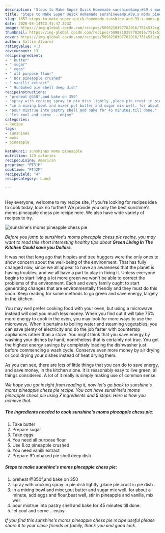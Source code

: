 ```yaml
---
description: "Steps to Make Super Quick Homemade sunshine&amp;#39;s moms pineapple chess pie"
title: "Steps to Make Super Quick Homemade sunshine&amp;#39;s moms pineapple chess pie"
slug: 1657-steps-to-make-super-quick-homemade-sunshine-and-39-s-moms-pineapple-chess-pie
date: 2020-08-14T23:45:47.323Z
image: https://img-global.cpcdn.com/recipes/5098210397782016/751x532cq70/sunshines-moms-pineapple-chess-pie-recipe-main-photo.jpg
thumbnail: https://img-global.cpcdn.com/recipes/5098210397782016/751x532cq70/sunshines-moms-pineapple-chess-pie-recipe-main-photo.jpg
cover: https://img-global.cpcdn.com/recipes/5098210397782016/751x532cq70/sunshines-moms-pineapple-chess-pie-recipe-main-photo.jpg
author: Sallie Alvarez
ratingvalue: 4.3
reviewcount: 13
recipeingredient:
- " butter"
- " sugar"
- " eggs"
- " all purpose flour"
- " 8oz pineapple crushed"
- " vanilli extract"
- " 9unbaked pie shell deep dish"
recipeinstructions:
- "preheat @350°,and bake on 350"
- "spray with cooking spray in pie dish lightly ,place pie crust in pie dish ."
- "in a mixing bowl and mixer,put butter and sugar mix well. for about a minute, add eggs and flour,beat well, stir in pineapple and vanilla, mix well"
- "pour mixtrue into pastry shell and bake for 45 minutes.till done."
- "let cool and serve ...enjoy"
categories:
- Recipe
tags:
- sunshines
- moms
- pineapple

katakunci: sunshines moms pineapple 
nutrition: 120 calories
recipecuisine: American
preptime: "PT31M"
cooktime: "PT42M"
recipeyield: "4"
recipecategory: Lunch

---
```

<br>
Hey everyone, welcome to my recipe site, If you're looking for recipes idea to cook today, look no further! We provide you only the best sunshine&#39;s moms pineapple chess pie recipe here. We also have wide variety of recipes to try.
<br>


![sunshine&#39;s moms pineapple chess pie](https://img-global.cpcdn.com/recipes/5098210397782016/751x532cq70/sunshines-moms-pineapple-chess-pie-recipe-main-photo.jpg)

<i>Before you jump to sunshine&#39;s moms pineapple chess pie recipe, you may want to read this short interesting healthy tips about 
<strong>Green Living In The Kitchen Could save you Dollars</strong>.</i>
</br>

It was not that long ago that hippies and tree huggers were the only ones to show concern about the well-being of the environment. That has fully changed now, since we all appear to have an awareness that the planet is having troubles, and we all have a part to play in fixing it. Unless everyone begins to start living a lot more green we won't be able to correct the problems of the environment. Each and every family ought to start generating changes that are environmentally friendly and they must do this soon. Keep reading for some methods to go green and save energy, largely in the kitchen.

You may well prefer cooking food with your oven, but using a microwave instead will cost you much less money. When you find out it will take 75% more energy to cook in the oven, you may look for more ways to use the microwave. When it pertains to boiling water and steaming vegetables, you can save plenty of electricity and do the job faster with countertop appliances rather than a stove. You might think that you save energy by washing your dishes by hand, nonetheless that is certainly not true. You get the highest energy savings by completely loading the dishwasher just before commencing a wash cycle. Conserve even more money by air drying or cool drying your dishes instead of heat drying them.

As you can see, there are lots of little things that you can do to save energy, and save money, in the kitchen alone. It is reasonably easy to live green, all things considered. A lot of it really is simply making use of common sense.


<i>We hope you got insight from reading it, now let's go back to sunshine&#39;s moms pineapple chess pie recipe. You can have sunshine&#39;s moms pineapple chess pie using <strong>7</strong> ingredients and <strong>5</strong> steps. Here is how you achieve that.
</i>

##### The ingredients needed to cook sunshine&#39;s moms pineapple chess pie:

1. Take  butter
1. Prepare  sugar
1. Take  eggs
1. You need  all purpose flour
1. Use  8.oz pineapple crushed
1. You need  vanilli extract
1. Prepare  9&#34;unbaked pie shell deep dish


##### Steps to make sunshine&#39;s moms pineapple chess pie:

1. preheat @350°,and bake on 350
1. spray with cooking spray in pie dish lightly ,place pie crust in pie dish .
1. in a mixing bowl and mixer,put butter and sugar mix well. for about a minute, add eggs and flour,beat well, stir in pineapple and vanilla, mix well
1. pour mixtrue into pastry shell and bake for 45 minutes.till done.
1. let cool and serve ...enjoy


<i>If you find this sunshine&#39;s moms pineapple chess pie recipe useful please share it to your close friends or family, thank you and good luck.</i>
